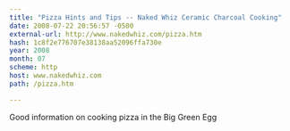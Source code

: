```yaml
---
title: "Pizza Hints and Tips -- Naked Whiz Ceramic Charcoal Cooking"
date: 2008-07-22 20:56:57 -0500
external-url: http://www.nakedwhiz.com/pizza.htm
hash: 1c8f2e776707e38138aa52096ffa730e
year: 2008
month: 07
scheme: http
host: www.nakedwhiz.com
path: /pizza.htm

---
```


Good information on cooking pizza in the Big Green Egg
